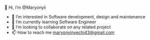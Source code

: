  👋 Hi, I’m @Maryonyii
- 👀 I’m interested in Software development, design and maintenance 
- 🌱 I’m currently learning Software Engineer 
- 💞️ I’m looking to collaborate on any related project 
- 📫 How to reach me maryonyinyechi43@gmail.com

<!---
Maryonyii/Maryonyii is a ✨ special ✨ repository because its `README.md` (this file) appears on your GitHub profile.
You can click the Preview link to take a look at your changes.
--->

